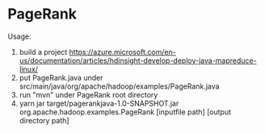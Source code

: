 # PageRank
Usage:
1. build a project https://azure.microsoft.com/en-us/documentation/articles/hdinsight-develop-deploy-java-mapreduce-linux/
2. put PageRank.java under src/main/java/org/apache/hadoop/examples/PageRank.java
3. run "mvn" under PageRank root directory
4. yarn jar target/pagerankjava-1.0-SNAPSHOT.jar org.apache.hadoop.examples.PageRank [inputfile path] [output directory path] 
